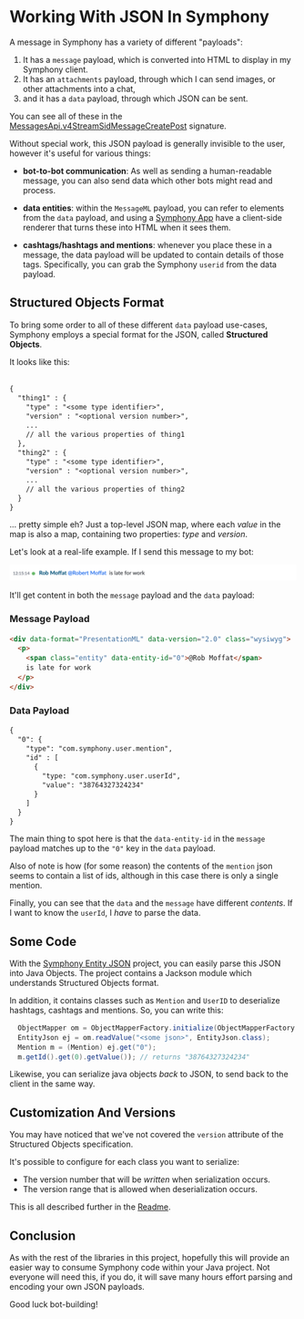 
# Working With JSON In Symphony

A message in Symphony has a variety of different "payloads":

1. It has a `message` payload, which is converted into HTML to display in my Symphony client.
2. It has an `attachments` payload, through which I can send images, or other attachments into a chat, 
3. and it has a `data` payload, through which JSON can be sent.  
 
You can see all of these in the [MessagesApi.v4StreamSidMessageCreatePost]() signature.

Without special work, this JSON payload is generally invisible to the user, however it's useful for various things:

- **bot-to-bot communication**: As well as sending a human-readable message, you can also send data which other bots might read and process.

- **data entities**: within the `MessageML` payload, you can refer to elements from the `data` payload, and using a [Symphony App]() have a client-side renderer that turns these into HTML when it sees them.

- **cashtags/hashtags and mentions**: whenever you place these in a message, the data payload will be updated to contain details of those tags.  Specifically, you can grab the Symphony `userid` from the data payload.

## Structured Objects Format

To bring some order to all of these different `data` payload use-cases, Symphony employs a special format for the JSON, called **Structured Objects**.

It looks like this:

```

{
  "thing1" : {
    "type" : "<some type identifier>",
    "version" : "<optional version number>",
    ... 
    // all the various properties of thing1
  },
  "thing2" : {
    "type" : "<some type identifier>",
    "version" : "<optional version number>",
    ... 
    // all the various properties of thing2
  }
} 
```

... pretty simple eh?  Just a top-level JSON map, where each _value_ in the map is also a map, containing two properties: _type_ and _version_.  

Let's look at a real-life example.  If I send this message to my bot:

![First Message](json/message.png)

It'll get content in both the `message` payload and the `data` payload:

### Message Payload

```html
<div data-format="PresentationML" data-version="2.0" class="wysiwyg">
  <p>
    <span class="entity" data-entity-id="0">@Rob Moffat</span>
    is late for work
  </p>
</div>
```

### Data Payload

```
{
  "0": {
    "type": "com.symphony.user.mention",
    "id" : [
      {
        "type: "com.symphony.user.userId",
        "value": "38764327324234"
      }
    ]
  }
}
```

The main thing to spot here is that the `data-entity-id` in the `message` payload matches up to the `"0"` key in the `data` payload.  

Also of note is how (for some reason) the contents of the `mention` json seems to contain a list of ids, although in this case there is only a single mention.

Finally, you can see that the `data` and the `message` have different _contents_.  If I want to know the `userId`, I _have_ to parse the data.

## Some Code

With the [Symphony Entity JSON](../entity-json/README.md) project, you can easily parse this JSON into Java Objects.   The project contains a Jackson module which understands Structured Objects format.

In addition, it contains classes such as `Mention` and `UserID` to deserialize hashtags, cashtags and mentions.  So, you can write this:

```java
  ObjectMapper om = ObjectMapperFactory.initialize(ObjectMapperFactory.basicSymphonyVersionSpace());
  EntityJson ej = om.readValue("<some json>", EntityJson.class);
  Mention m = (Mention) ej.get("0");
  m.getId().get(0).getValue());	// returns "38764327324234"
```

Likewise, you can serialize java objects _back_ to JSON, to send back to the client in the same way.  

## Customization And Versions

You may have noticed that we've not covered the `version` attribute of the Structured Objects specification.  

It's possible to configure for each class you want to serialize:

 - The version number that will be _written_ when serialization occurs.
 - The version range that is allowed when deserialization occurs.
 
This is all described further in the [Readme](../entity-json/README.md).

## Conclusion

As with the rest of the libraries in this project, hopefully this will provide an easier way to consume Symphony code within your Java project.  Not everyone will need this, if you do, it will save many hours effort parsing and encoding your own JSON payloads.

Good luck bot-building!